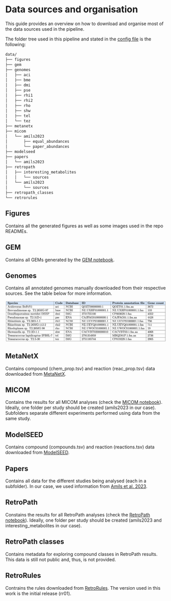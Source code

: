 # Data sources and organisation

This guide provides an overview on how to download and organise most of the data sources used in the pipeline.

The folder tree used in this pipeline and stated in the [config file](../config.yml) is the following:

```{bash}
data/
├── figures
├── gem
├── genomes
│   ├── aci
│   ├── bme
│   ├── dmi
│   ├── pse
│   ├── rhi1
│   ├── rhi2
│   ├── rho
│   ├── shw
│   ├── tel
│   └── tez
├── metanetx
├── micom
│   └── amils2023
│       ├── equal_abundances
│       └── paper_abundances
├── modelseed
├── papers
│   └── amils2023
├── retropath
│   ├── interesting_metabolites
│   │   └── sources
│   └── amils2023
│       └── sources
├── retropath_classes
└── retrorules
```


## Figures

Contains all the generated figures as well as some images used in the repo READMEs.


## GEM

Contains all GEMs generated by the [GEM notebook](../notebooks/00-Data.ipynb).


## Genomes

Contains all annotated genomes manually downloaded from their respective sources.
See the table below for more information.

![species](figures/amils2023-species.png)


## MetaNetX

Contains compound (chem_prop.tsv) and reaction (reac_prop.tsv) data downloaded from [MetaNetX](https://www.metanetx.org/mnxdoc/mnxref.html).


## MICOM

Contains the results for all MICOM analyses (check the [MICOM notebook](../notebooks/03-MICOM.ipynb)).
Ideally, one folder per study should be created (amils2023 in our case).
Subfolders separate different experiments performed using data from the same study.


## ModelSEED

Contains compound (compounds.tsv) and reaction (reactions.tsv) data downloaded from [ModelSEED](https://github.com/ModelSEED/ModelSEEDDatabase/tree/master/Biochemistry).


## Papers

Contains all data for the different studies being analysed (each in a subfolder).
In our case, we used information from [Amils et al. 2023](https://doi.org/10.1111/1462-2920.16291).


## RetroPath

Constains the results for all RetroPath analyses (check the [RetroPath notebook](../notebooks/02-RetroPath.ipynb)).
Ideally, one folder per study should be created (amils2023 and interesting_metabolites in our case).


## RetroPath classes

Contains metadata for exploring compound classes in RetroPath results.
This data is still not public and, thus, is not provided.


## RetroRules

Contrains the rules downloaded from [RetroRules](https://retrorules.org/dl).
The version used in this work is the initial release (rr01).
